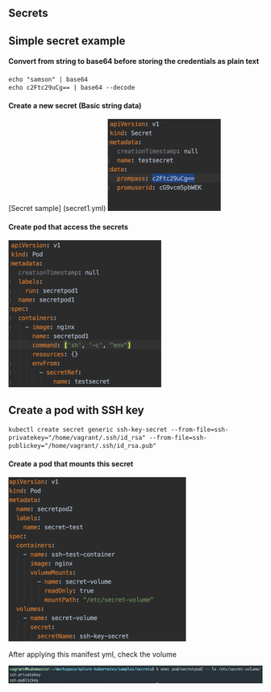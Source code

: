 ## Secrets

## Simple secret example

#### Convert from string to base64 before storing the credentials as plain text
```shell script
echo "samson" | base64
echo c2Ftc29uCg== | base64 --decode
```
#### Create a new secret (Basic string data)
[Secret sample] (secret1.yml)
![](.readme_images/7dd4c9b2.png)

#### Create pod that access the secrets
![](.readme_images/9d279e4f.png)


## Create a pod with SSH key
```shell script
kubectl create secret generic ssh-key-secret --from-file=ssh-privatekey="/home/vagrant/.ssh/id_rsa" --from-file=ssh-publickey="/home/vagrant/.ssh/id_rsa.pub"
```

#### Create a pod that mounts this secret
![](.readme_images/e79b6d4b.png)

After applying this manifest yml, check the volume

![](.readme_images/48f7c4dc.png)
